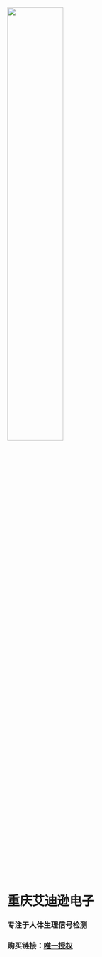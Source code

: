 <img decoding="async" src="https://addison-cq.github.io/webPages/images/logo2.png" width="50%">

# 重庆艾迪逊电子

### 专注于人体生理信号检测

### 购买链接：[唯一授权](https://shop108071095.taobao.com/)
